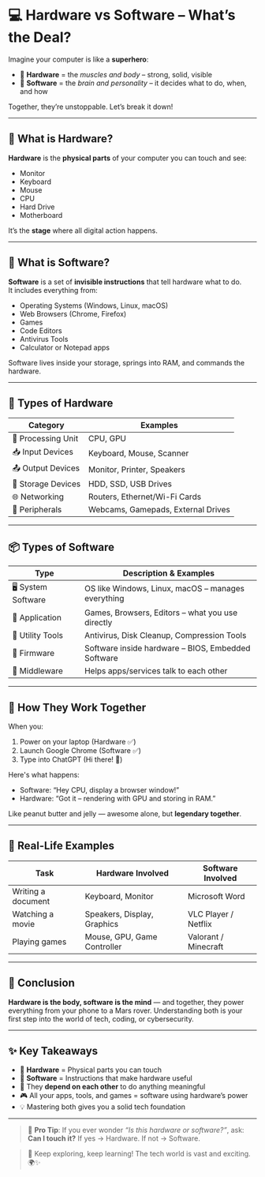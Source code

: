 # 💻 Hardware vs Software – What’s the Deal?

Imagine your computer is like a **superhero**:  
- 🦾 **Hardware** = the *muscles and body* – strong, solid, visible  
- 🧠 **Software** = the *brain and personality* – it decides what to do, when, and how  

Together, they’re unstoppable. Let’s break it down!  

---

## 🧱 What is Hardware?

**Hardware** is the **physical parts** of your computer you can touch and see:

- Monitor  
- Keyboard  
- Mouse  
- CPU  
- Hard Drive  
- Motherboard  

It’s the **stage** where all digital action happens.

---

## 📜 What is Software?

**Software** is a set of **invisible instructions** that tell hardware what to do.  
It includes everything from:

- Operating Systems (Windows, Linux, macOS)  
- Web Browsers (Chrome, Firefox)  
- Games  
- Code Editors  
- Antivirus Tools  
- Calculator or Notepad apps  

Software lives inside your storage, springs into RAM, and commands the hardware.

---

## 🧰 Types of Hardware

| Category           | Examples                            |
|--------------------|--------------------------------------|
| 🧠 Processing Unit | CPU, GPU                             |
| 📥 Input Devices   | Keyboard, Mouse, Scanner             |
| 📤 Output Devices  | Monitor, Printer, Speakers           |
| 💾 Storage Devices | HDD, SSD, USB Drives                 |
| 🌐 Networking      | Routers, Ethernet/Wi-Fi Cards        |
| 🧩 Peripherals     | Webcams, Gamepads, External Drives   |

---

## 📦 Types of Software

| Type              | Description & Examples                             |
|-------------------|-----------------------------------------------------|
| 🖥️ System Software | OS like Windows, Linux, macOS – manages everything |
| 📂 Application     | Games, Browsers, Editors – what you use directly   |
| 🧹 Utility Tools   | Antivirus, Disk Cleanup, Compression Tools         |
| 🧬 Firmware        | Software inside hardware – BIOS, Embedded Software |
| 🔗 Middleware      | Helps apps/services talk to each other             |

---

## 🧠 How They Work Together

When you:

1. Power on your laptop (Hardware ✅)  
2. Launch Google Chrome (Software ✅)  
3. Type into ChatGPT (Hi there! 👋)  

Here's what happens:

- Software: “Hey CPU, display a browser window!”
- Hardware: “Got it – rendering with GPU and storing in RAM.”

Like peanut butter and jelly — awesome alone, but **legendary together**.

---

## 🎯 Real-Life Examples

| Task               | Hardware Involved            | Software Involved           |
|--------------------|------------------------------|-----------------------------|
| Writing a document | Keyboard, Monitor            | Microsoft Word              |
| Watching a movie   | Speakers, Display, Graphics  | VLC Player / Netflix        |
| Playing games      | Mouse, GPU, Game Controller  | Valorant / Minecraft        |

---

## 🏁 Conclusion

**Hardware is the body, software is the mind** — and together, they power everything from your phone to a Mars rover. Understanding both is your first step into the world of tech, coding, or cybersecurity.

---

## ✨ Key Takeaways

- 🧱 **Hardware** = Physical parts you can touch  
- 📜 **Software** = Instructions that make hardware useful  
- 🤝 They **depend on each other** to do anything meaningful  
- 🎮 All your apps, tools, and games = software using hardware’s power  
- 💡 Mastering both gives you a solid tech foundation  

---

> 🚀 **Pro Tip**: If you ever wonder *“Is this hardware or software?”*, ask:  
> **Can I touch it?** If yes → Hardware. If not → Software.

> 🧠 Keep exploring, keep learning! The tech world is vast and exciting. 🌍✨
